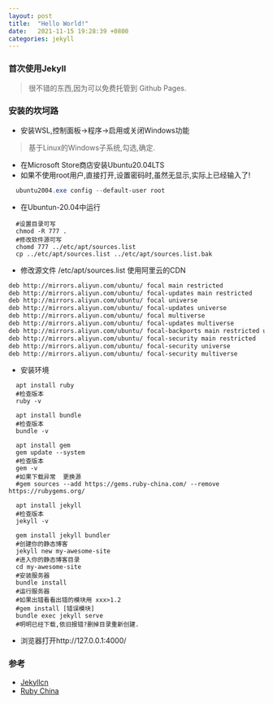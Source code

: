 ```yaml
---
layout: post
title:  "Hello World!"
date:   2021-11-15 19:28:39 +0800
categories: jekyll
---
```

### 首次使用Jekyll
>很不错的东西,因为可以免费托管到 Github Pages.

### 安装的坎坷路

- 安装WSL,控制面板->程序->启用或关闭Windows功能
> 基于Linux的Windows子系统,勾选,确定.

- 在Microsoft Store商店安装Ubuntu20.04LTS
- 如果不使用root用户,直接打开,设置密码时,虽然无显示,实际上已经输入了!

```powershell
  ubuntu2004.exe config --default-user root
```
- 在Ubuntun-20.04中运行

```shell
  #设置目录可写
  chmod -R 777 .
  #修改软件源可写
  chomd 777 ../etc/apt/sources.list
  cp ../etc/apt/sources.list ../etc/apt/sources.list.bak
```
- 修改源文件 /etc/apt/sources.list 使用阿里云的CDN

```txt
deb http://mirrors.aliyun.com/ubuntu/ focal main restricted
deb http://mirrors.aliyun.com/ubuntu/ focal-updates main restricted
deb http://mirrors.aliyun.com/ubuntu/ focal universe
deb http://mirrors.aliyun.com/ubuntu/ focal-updates universe
deb http://mirrors.aliyun.com/ubuntu/ focal multiverse
deb http://mirrors.aliyun.com/ubuntu/ focal-updates multiverse
deb http://mirrors.aliyun.com/ubuntu/ focal-backports main restricted universe multiverse
deb http://mirrors.aliyun.com/ubuntu/ focal-security main restricted
deb http://mirrors.aliyun.com/ubuntu/ focal-security universe
deb http://mirrors.aliyun.com/ubuntu/ focal-security multiverse
```
- 安装环境

```shell
  apt install ruby
  #检查版本
  ruby -v

  apt install bundle
  #检查版本
  bundle -v

  apt install gem
  gem update --system
  #检查版本
  gem -v
  #如果下载异常  更换源
  #gem sources --add https://gems.ruby-china.com/ --remove https://rubygems.org/

  apt install jekyll
  #检查版本
  jekyll -v

  gem install jekyll bundler
  #创建你的静态博客
  jekyll new my-awesome-site
  #进入你的静态博客目录
  cd my-awesome-site
  #安装服务器
  bundle install
  #运行服务器
  #如果出错看看出错的模块用 xxx>1.2
  #gem install [错误模块]
  bundle exec jekyll serve
  #明明已经下载,依旧报错?删掉目录重新创建.
```
- 浏览器打开http://127.0.0.1:4000/

### 参考
- [Jekyllcn]
- [Ruby China]



[Ruby China]://gems.ruby-china.com/
[Jekyllcn]://jekyllcn.com/
